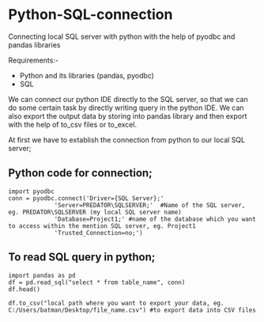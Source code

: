# Python-SQL-connection
Connecting local SQL server with python with the help of pyodbc and pandas libraries

Requirements:-
* Python and its libraries (pandas, pyodbc)
* SQL

We can connect our python IDE directly to the SQL server, so that we can do some certain task by directly writing query in the python IDE. We can also export the output data by storing into pandas library and then export with the help of to_csv files or to_excel.

At first we have to extablish the connection from python to our local SQL server;
##  Python code for connection;
    import pyodbc
    conn = pyodbc.connect('Driver={SQL Server};' 
                 'Server=PREDATOR\SQLSERVER;'  #Name of the SQL server, eg. PREDATOR\SQLSERVER (my local SQL server name)
                 'Database=Project1;' #name of the database which you want to access within the mention SQL server, eg. Project1 
                 'Trusted_Connection=no;')
                     
## To read SQL query in python;
    import pandas as pd
    df = pd.read_sql("select * from table_name", conn)
    df.head()

    df.to_csv("local path where you want to export your data, eg. C:/Users/batman/Desktop/file_name.csv") #to export data into CSV files
